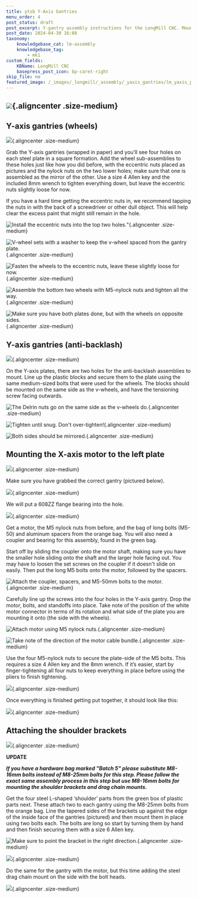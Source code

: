 ```yaml
---
title: ytsb Y-Axis Gantries
menu_order: 4
post_status: draft
post_excerpt: Y-gantry assembly instructions for the LongMill CNC. Mounting the V-wheels, motor, anti-backlash nut, drag chain mounts and shoulder brackets.
post_date: 2024-04-30 16:08
taxonomy:
    knowledgebase_cat: lm-assembly
    knowledgebase_tag:
        - mk1
custom_fields:
    KBName: LongMill CNC
    basepress_post_icon: bp-caret-right
skip_file: no
featured_image: /_images/_longmill/_assembly/_yaxis_gantries/lm_yaxis_p01 (cover).jpg
---
```


<h2>

![](</_images/_longmill/_assembly/_yaxis_gantries/lm_yaxis_p01 (cover).jpg>){.aligncenter .size-medium}
</h2>

<h2>Y-axis gantries (wheels)</h2>

![](</_images/_longmill/_assembly/_yaxis_gantries/lm_yaxis_p02 (parts).jpg>){.aligncenter .size-medium}

Grab the Y-axis gantries (wrapped in paper) and you’ll see four holes on each steel plate in a square formation. Add the wheel sub-assemblies to these holes just like how you did before, with the eccentric nuts placed as pictures and the nylock nuts on the two lower holes; make sure that one is assembled as the mirror of the other. Use a size 4 Allen key and the included 8mm wrench to tighten everything down, but leave the eccentric nuts slightly loose for now.

If you have a hard time getting the eccentric nuts in, we recommend tapping the nuts in with the back of a screwdriver or other dull object. This will help clear the excess paint that might still remain in the hole.

![](/_images/_longmill/_assembly/_yaxis_gantries/lm_yaxis_p03.JPG "Install the eccentric nuts into the top two holes.")"{.aligncenter .size-medium}

![](/_images/_longmill/_assembly/_yaxis_gantries/lm_yaxis_p04.JPG "V-wheel sets with a washer to keep the v-wheel spaced from the gantry plate."){.aligncenter .size-medium}

![](/_images/_longmill/_assembly/_yaxis_gantries/lm_yaxis_p05.JPG "Fasten the wheels to the eccentric nuts, leave these slightly loose for now."){.aligncenter .size-medium}

![](/_images/_longmill/_assembly/_yaxis_gantries/lm_yaxis_p06.JPG "Assemble the bottom two wheels with M5-nylock nuts and tighten all the way."){.aligncenter .size-medium}

![](/_images/_longmill/_assembly/_yaxis_gantries/lm_yaxis_p07.JPG "Make sure you have both plates done, but with the wheels on opposite sides."){.aligncenter .size-medium}

<h2>Y-axis gantries (anti-backlash)</h2>

![](</_images/_longmill/_assembly/_yaxis_gantries/lm_yaxis_p08 (parts).jpg>){.aligncenter .size-medium}

On the Y-axis plates, there are two holes for the anti-backlash assemblies to mount. Line up the plastic blocks and secure them to the plate using the same medium-sized bolts that were used for the wheels. The blocks should be mounted on the same side as the v-wheels, and have the tensioning screw facing outwards.

![](/_images/_longmill/_assembly/_yaxis_gantries/lm_yaxis_p09.JPG "The Delrin nuts go on the same side as the v-wheels do."){.aligncenter .size-medium}

![](/_images/_longmill/_assembly/_yaxis_gantries/lm_yaxis_p10.JPG "Tighten until snug. Don't over-tighten!"){.aligncenter .size-medium}

![](/_images/_longmill/_assembly/_yaxis_gantries/lm_yaxis_p11.JPG "Both sides should be mirrored."){.aligncenter .size-medium}

<h2>Mounting the X-axis motor to the left plate</h2>

![](</_images/_longmill/_assembly/_yaxis_gantries/lm_yaxis_p12  (parts).jpg>){.aligncenter .size-medium}

Make sure you have grabbed the correct gantry (pictured below).

![](/_images/_longmill/_assembly/_yaxis_gantries/lm_yaxis_p13.JPG){.aligncenter .size-medium}

We will put a 608ZZ flange bearing into the hole.

![](/_images/_longmill/_assembly/_yaxis_gantries/lm_yaxis_p14.JPG){.aligncenter .size-medium}

Get a motor, the M5 nylock nuts from before, and the bag of long bolts (M5-50) and aluminum spacers from the orange bag. You will also need a coupler and bearing for this assembly, found in the green bag.

Start off by sliding the coupler onto the motor shaft, making sure you have the smaller hole sliding onto the shaft and the larger hole facing out. You may have to loosen the set screws on the coupler if it doesn't slide on easily. Then put the long M5 bolts onto the motor, followed by the spacers.

![](/_images/_longmill/_assembly/_yaxis_gantries/lm_yaxis_p15.JPG "Attach the coupler, spacers, and M5-50mm bolts to the motor."){.aligncenter .size-medium}

Carefully line up the screws into the four holes in the Y-axis gantry. Drop the motor, bolts, and standoffs into place. Take note of the position of the white motor connector in terms of its rotation and what side of the plate you are mounting it onto (the side with the wheels).

![](/_images/_longmill/_assembly/_yaxis_gantries/lm_yaxis_p16.JPG "Attach motor using M5 nylock nuts."){.aligncenter .size-medium}

![](/_images/_longmill/_assembly/_yaxis_gantries/lm_yaxis_p17.JPG "Take note of the direction of the motor cable bundle."){.aligncenter .size-medium}

Use the four M5-nylock nuts to secure the plate-side of the M5 bolts. This requires a size 4 Allen key and the 8mm wrench. If it’s easier, start by finger-tightening all four nuts to keep everything in place before using the pliers to finish tightening.

![](/_images/_longmill/_assembly/_yaxis_gantries/lm_yaxis_p18.JPG){.aligncenter .size-medium}

Once everything is finished getting put together, it should look like this:

![](/_images/_longmill/_assembly/_yaxis_gantries/lm_yaxis_p19.JPG){.aligncenter .size-medium}

<h2>Attaching the shoulder brackets</h2>

![](/_images/_longmill/_assembly/_yaxis_gantries/lm_yaxis_p20_parts.jpg){.aligncenter .size-medium}

<strong>**UPDATE**</strong>

<em><strong>If you have a hardware bag marked "Batch 5" please substitute M8-16mm bolts instead of M8-25mm bolts for this step. Please follow the exact same assembly process in this step but use M8-16mm bolts for mounting the shoulder brackets and drag chain mounts.</strong></em>

Get the four steel L-shaped ‘shoulder’ parts from the green box of plastic parts next. These attach two to each gantry using the M8-25mm bolts from the orange bag. Line the tapered sides of the brackets up against the edge of the inside face of the gantries (pictured) and then mount them in place using two bolts each. The bolts are long so start by turning them by hand and then finish securing them with a size 6 Allen key.

![](/_images/_longmill/_assembly/_yaxis_gantries/lm_yaxis_p20.JPG "Make sure to point the bracket in the right direction."){.aligncenter .size-medium}

![](/_images/_longmill/_assembly/_yaxis_gantries/lm_yaxis_p21.JPG){.aligncenter .size-medium}

Do the same for the gantry with the motor, but this time adding the steel drag chain mount on the side with the bolt heads.

![](/_images/_longmill/_assembly/_yaxis_gantries/lm_yaxis_p22.jpg){.aligncenter .size-medium}
